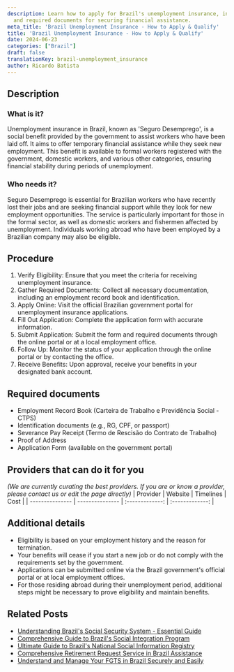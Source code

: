 ```yaml
---
description: Learn how to apply for Brazil's unemployment insurance, including eligibility
  and required documents for securing financial assistance.
meta_title: 'Brazil Unemployment Insurance - How to Apply & Qualify'
title: 'Brazil Unemployment Insurance - How to Apply & Qualify'
date: 2024-06-23
categories: ["Brazil"]
draft: false
translationKey: brazil-unemployment_insurance
author: Ricardo Batista
---
```



## Description
### What is it?
Unemployment insurance in Brazil, known as 'Seguro Desemprego', is a social benefit provided by the government to assist workers who have been laid off. It aims to offer temporary financial assistance while they seek new employment. This benefit is available to formal workers registered with the government, domestic workers, and various other categories, ensuring financial stability during periods of unemployment.

### Who needs it?
Seguro Desemprego is essential for Brazilian workers who have recently lost their jobs and are seeking financial support while they look for new employment opportunities. The service is particularly important for those in the formal sector, as well as domestic workers and fishermen affected by unemployment. Individuals working abroad who have been employed by a Brazilian company may also be eligible.

## Procedure

1. Verify Eligibility: Ensure that you meet the criteria for receiving unemployment insurance.
2. Gather Required Documents: Collect all necessary documentation, including an employment record book and identification.
3. Apply Online: Visit the official Brazilian government portal for unemployment insurance applications.
4. Fill Out Application: Complete the application form with accurate information.
5. Submit Application: Submit the form and required documents through the online portal or at a local employment office.
6. Follow Up: Monitor the status of your application through the online portal or by contacting the office.
7. Receive Benefits: Upon approval, receive your benefits in your designated bank account.


## Required documents

- Employment Record Book (Carteira de Trabalho e Previdência Social - CTPS)
- Identification documents (e.g., RG, CPF, or passport)
- Severance Pay Receipt (Termo de Rescisão do Contrato de Trabalho)
- Proof of Address
- Application Form (available on the government portal)


## Providers that can do it for you
_(We are currently curating the best providers. If you are or know a provider, please contact us or edit the page directly)_
| Provider        |     Website     |     Timelines    |       Cost      |
| --------------- | --------------- |  :-------------: | :-------------: |

## Additional details

- Eligibility is based on your employment history and the reason for termination.
- Your benefits will cease if you start a new job or do not comply with the requirements set by the government.
- Applications can be submitted online via the Brazil government's official portal or at local employment offices.
- For those residing abroad during their unemployment period, additional steps might be necessary to prove eligibility and maintain benefits.

## Related Posts

- [Understanding Brazil's Social Security System - Essential Guide](https://tramitit.com/guides/brazil/social_security/)
- [Comprehensive Guide to Brazil's Social Integration Program](https://tramitit.com/guides/brazil/social_integration_program/)
- [Ultimate Guide to Brazil's National Social Information Registry](https://tramitit.com/guides/brazil/national_social_information_registry/)
- [Comprehensive Retirement Request Service in Brazil Assistance](https://tramitit.com/guides/brazil/retirement_request/)
- [Understand and Manage Your FGTS in Brazil Securely and Easily](https://tramitit.com/guides/brazil/fgts_consultation/)